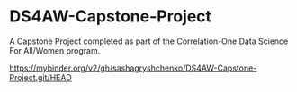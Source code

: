 # DS4AW-Capstone-Project
A Capstone Project completed as part of the Correlation-One Data Science For All/Women program.

https://mybinder.org/v2/gh/sashagryshchenko/DS4AW-Capstone-Project.git/HEAD
